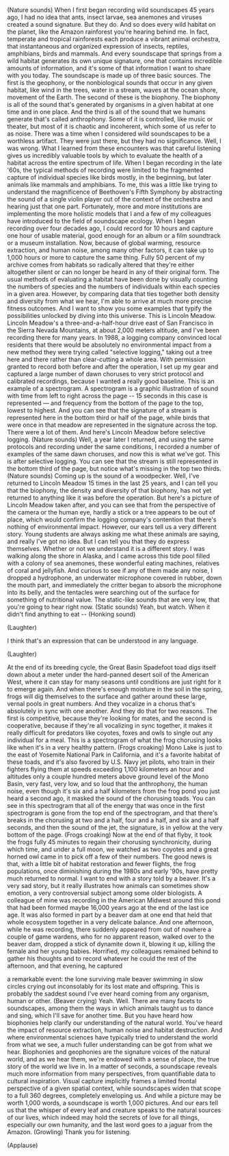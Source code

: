 
(Nature sounds)
When I first began
recording wild soundscapes
45 years ago,
I had no idea that ants,
insect larvae, sea anemones and viruses
created a sound signature.
But they do.
And so does every wild
habitat on the planet,
like the Amazon rainforest
you&#39;re hearing behind me.
In fact, temperate
and tropical rainforests
each produce a vibrant animal orchestra,
that instantaneous
and organized expression
of insects, reptiles,
amphibians, birds and mammals.
And every soundscape
that springs from a wild habitat
generates its own unique signature,
one that contains incredible
amounts of information,
and it&#39;s some of that information
I want to share with you today.
The soundscape is made
up of three basic sources.
The first is the geophony,
or the nonbiological sounds that occur
in any given habitat,
like wind in the trees, water in a stream,
waves at the ocean shore,
movement of the Earth.
The second of these is the biophony.
The biophony is all of the sound
that&#39;s generated by organisms
in a given habitat
at one time and in one place.
And the third is all of the sound
that we humans generate
that&#39;s called anthrophony.
Some of it is controlled,
like music or theater,
but most of it is chaotic and incoherent,
which some of us refer to as noise.
There was a time when
I considered wild soundscapes
to be a worthless artifact.
They were just there,
but they had no significance.
Well, I was wrong. What
I learned from these encounters
was that careful listening gives
us incredibly valuable tools
by which to evaluate
the health of a habitat
across the entire spectrum of life.
When I began recording in the late &#39;60s,
the typical methods
of recording were limited
to the fragmented capture
of individual species
like birds mostly, in the beginning,
but later animals
like mammals and amphibians.
To me, this was a little like trying
to understand
the magnificence
of Beethoven&#39;s Fifth Symphony
by abstracting the sound
of a single violin player
out of the context of the orchestra
and hearing just that one part.
Fortunately, more and more institutions
are implementing the more holistic models
that I and a few of my colleagues
have introduced
to the field of soundscape ecology.
When I began recording
over four decades ago,
I could record for 10 hours
and capture one hour of usable material,
good enough for an album
or a film soundtrack
or a museum installation.
Now, because of global warming,
resource extraction,
and human noise, among many other factors,
it can take up to 1,000 hours or more
to capture the same thing.
Fully 50 percent of my archive
comes from habitats so radically altered
that they&#39;re either altogether silent
or can no longer be heard
in any of their original form.
The usual methods of evaluating a habitat
have been done by visually
counting the numbers of species
and the numbers of individuals
within each species in a given area.
However, by comparing
data that ties together
both density and diversity
from what we hear,
I&#39;m able to arrive at much
more precise fitness outcomes.
And I want to show you some examples
that typify the possibilities unlocked
by diving into this universe.
This is Lincoln Meadow.
Lincoln
Meadow&#39;s a three-and-a-half-hour drive
east of San Francisco
in the Sierra Nevada Mountains,
at about 2,000 meters altitude,
and I&#39;ve been recording
there for many years.
In 1988, a logging company
convinced local residents
that there would be absolutely
no environmental impact
from a new method they were trying
called &quot;selective logging,&quot;
taking out a tree here and there
rather than clear-cutting a whole area.
With permission granted to record
both before and after the operation,
I set up my gear and captured
a large number of dawn choruses
to very strict protocol
and calibrated recordings,
because I wanted a really good baseline.
This is an example of a spectrogram.
A spectrogram is a graphic
illustration of sound
with time from left
to right across the page --
15 seconds in this case is represented —
and frequency from the bottom
of the page to the top,
lowest to highest.
And you can see
that the signature of a stream
is represented here in the bottom
third or half of the page,
while birds that were once in that meadow
are represented in the signature
across the top.
There were a lot of them.
And here&#39;s Lincoln Meadow
before selective logging.
(Nature sounds)
Well, a year later I returned,
and using the same protocols
and recording under the same conditions,
I recorded a number of examples
of the same dawn choruses,
and now this is what we&#39;ve got.
This is after selective logging.
You can see that the stream
is still represented
in the bottom third of the page,
but notice what&#39;s missing
in the top two thirds.
(Nature sounds)
Coming up is the sound of a woodpecker.
Well, I&#39;ve returned
to Lincoln Meadow 15 times
in the last 25 years,
and I can tell you that the biophony,
the density and diversity
of that biophony,
has not yet returned
to anything like it was
before the operation.
But here&#39;s a picture
of Lincoln Meadow taken after,
and you can see
that from the perspective of the camera
or the human eye,
hardly a stick or a tree
appears to be out of place,
which would confirm the logging
company&#39;s contention
that there&#39;s nothing
of environmental impact.
However, our ears tell us
a very different story.
Young students are always asking me
what these animals are saying,
and really I&#39;ve got no idea.
But I can tell you that they do
express themselves.
Whether or not we understand
it is a different story.
I was walking along the shore in Alaska,
and I came across this tide pool
filled with a colony of sea anemones,
these wonderful eating machines,
relatives of coral and jellyfish.
And curious to see
if any of them made any noise,
I dropped a hydrophone,
an underwater microphone
covered in rubber,
down the mouth part,
and immediately the critter began
to absorb the microphone into its belly,
and the tentacles were
searching out of the surface
for something of nutritional value.
The static-like sounds that are very low,
that you&#39;re going to hear right now.
(Static sounds)
Yeah, but watch. When it
didn&#39;t find anything to eat --
(Honking sound)

(Laughter)

I think that&#39;s an expression
that can be understood
in any language.

(Laughter)

At the end of its breeding cycle,
the Great Basin Spadefoot toad
digs itself down about a meter under
the hard-panned desert
soil of the American West,
where it can stay for many seasons
until conditions are just
right for it to emerge again.
And when there&#39;s enough moisture
in the soil
in the spring, frogs will dig
themselves to the surface
and gather around these
large, vernal pools
in great numbers.
And they vocalize in a chorus
that&#39;s absolutely in sync
with one another.
And they do that for two reasons.
The first is competitive,
because they&#39;re looking for mates,
and the second is cooperative,
because if they&#39;re
all vocalizing in sync together,
it makes it really difficult
for predators like coyotes,
foxes and owls to single
out any individual for a meal.
This is a spectrogram
of what the frog chorusing looks like
when it&#39;s in a very healthy pattern.
(Frogs croaking)
Mono Lake is just to the east
of Yosemite National Park
in California,
and it&#39;s a favorite
habitat of these toads,
and it&#39;s also favored by U.S.
Navy jet pilots,
who train in their fighters
flying them at speeds
exceeding 1,100 kilometers an hour
and altitudes only a couple hundred meters
above ground level of the Mono Basin,
very fast, very low, and so loud
that the anthrophony, the human noise,
even though it&#39;s six and a half kilometers
from the frog pond you
just heard a second ago,
it masked the sound
of the chorusing toads.
You can see in this spectrogram
that all of the energy
that was once in the first
spectrogram is gone
from the top end of the spectrogram,
and that there&#39;s breaks
in the chorusing at two and a half,
four and a half,
and six and a half seconds,
and then the sound
of the jet, the signature,
is in yellow at the very
bottom of the page.
(Frogs croaking)
Now at the end of that flyby,
it took the frogs fully 45 minutes
to regain their chorusing synchronicity,
during which time, and under a full moon,
we watched as two coyotes
and a great horned owl
came in to pick
off a few of their numbers.
The good news is that, with a little bit
of habitat restoration
and fewer flights, the frog populations,
once diminishing
during the 1980s and early &#39;90s,
have pretty much returned to normal.
I want to end with a story
told by a beaver.
It&#39;s a very sad story,
but it really illustrates how animals
can sometimes show emotion,
a very controversial subject
among some older biologists.
A colleague of mine was recording
in the American Midwest
around this pond that had been formed
maybe 16,000 years ago at the end
of the last ice age.
It was also formed in part by a beaver dam
at one end that held
that whole ecosystem together
in a very delicate balance.
And one afternoon, while he was recording,
there suddenly appeared
from out of nowhere
a couple of game wardens,
who for no apparent reason,
walked over to the beaver dam,
dropped a stick of dynamite
down it, blowing it up,
killing the female and her young babies.
Horrified, my colleagues remained behind
to gather his thoughts
and to record whatever he could
the rest of the afternoon,
and that evening, he captured

a remarkable event:
the lone surviving male beaver
swimming in slow circles
crying out inconsolably for its
lost mate and offspring.
This is probably the saddest sound
I&#39;ve ever heard coming from any organism,
human or other.
(Beaver crying)
Yeah. Well.
There are many facets to soundscapes,
among them the ways in which animals
taught us to dance and sing,
which I&#39;ll save for another time.
But you have heard how biophonies
help clarify our understanding
of the natural world.
You&#39;ve heard the impact
of resource extraction,
human noise and habitat destruction.
And where environmental
sciences have typically
tried to understand
the world from what we see,
a much fuller understanding
can be got from what we hear.
Biophonies and geophonies
are the signature voices
of the natural world,
and as we hear them,
we&#39;re endowed with a sense of place,
the true story of the world we live in.
In a matter of seconds,
a soundscape reveals much more information
from many perspectives,
from quantifiable data
to cultural inspiration.
Visual capture implicitly frames
a limited frontal perspective
of a given spatial context,
while soundscapes widen that scope
to a full 360 degrees,
completely enveloping us.
And while a picture may
be worth 1,000 words,
a soundscape is worth 1,000 pictures.
And our ears tell us
that the whisper
of every leaf and creature
speaks to the natural
sources of our lives,
which indeed may hold the secrets
of love for all things,
especially our own humanity,
and the last word goes
to a jaguar from the Amazon.
(Growling)
Thank you for listening.

(Applause)


